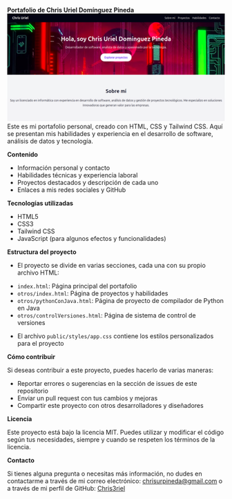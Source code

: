 **Portafolio de Chris Uriel Domínguez Pineda**
![alt text](image.png)
Este es mi portafolio personal, creado con HTML, CSS y Tailwind CSS. Aquí se presentan mis habilidades y experiencia en el desarrollo de software, análisis de datos y tecnología.

**Contenido**

* Información personal y contacto
* Habilidades técnicas y experiencia laboral
* Proyectos destacados y descripción de cada uno
* Enlaces a mis redes sociales y GitHub

**Tecnologías utilizadas**

* HTML5
* CSS3
* Tailwind CSS
* JavaScript (para algunos efectos y funcionalidades)

**Estructura del proyecto**

* El proyecto se divide en varias secciones, cada una con su propio archivo HTML:
 + `index.html`: Página principal del portafolio
 + `otros/index.html`: Página de proyectos y habilidades
 + `otros/pythonConJava.html`: Página de proyecto de compilador de Python en Java
 + `otros/controlVersiones.html`: Página de sistema de control de versiones
* El archivo `public/styles/app.css` contiene los estilos personalizados para el proyecto

**Cómo contribuir**

Si deseas contribuir a este proyecto, puedes hacerlo de varias maneras:

* Reportar errores o sugerencias en la sección de issues de este repositorio
* Enviar un pull request con tus cambios y mejoras
* Compartir este proyecto con otros desarrolladores y diseñadores

**Licencia**

Este proyecto está bajo la licencia MIT. Puedes utilizar y modificar el código según tus necesidades, siempre y cuando se respeten los términos de la licencia.

**Contacto**

Si tienes alguna pregunta o necesitas más información, no dudes en contactarme a través de mi correo electrónico: [chrisurpineda@gmail.com](mailto:chrisurpineda@gmail.com) o a través de mi perfil de GitHub: [Chris3riel](https://github.com/Chris3riel)
